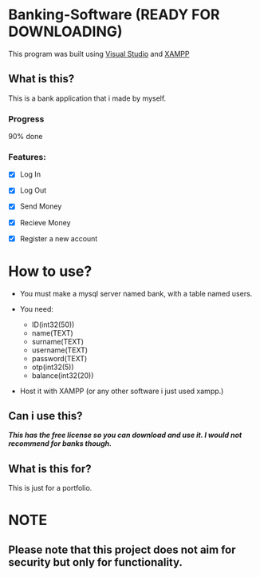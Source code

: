 # Banking-Software (READY FOR DOWNLOADING)
This program was built using [Visual Studio](https://visualstudio.microsoft.com/) and [XAMPP](https://www.apachefriends.org/index.html)
## What is this?

  This is a bank application that i made by myself.

### Progress

90% done

### Features:  
 - [x] Log In
 
 - [x] Log Out
 
 - [x] Send Money
 
 - [x] Recieve Money
 
 - [x] Register a new account
 

# How to use?

  - You must make a mysql server named bank, with a table named users.
  
  - You need: 
  
      - ID(int32(50))
      - name(TEXT)
      - surname(TEXT)
      - username(TEXT)
      - password(TEXT)
      - otp(int32(5))
      - balance(int32(20))
      
  - Host it with XAMPP (or any other software i just used xampp.)
 

## Can i use this?

***This has the free license so you can download and use it. I would not recommend for banks though.***

## What is this for?

  This is just for a portfolio.
  
# NOTE
##  Please note that this project does not aim for security but only for functionality.
